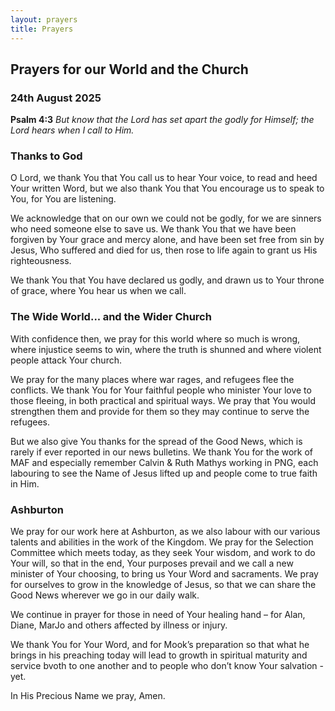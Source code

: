```yaml
---
layout: prayers
title: Prayers
---
```

## Prayers for our World and the Church 
### 24th August 2025

__Psalm 4:3__ 
_But know that the Lord has set apart the godly for Himself; the Lord hears when I call to Him._

### Thanks to God
O Lord, we thank You that You call us to hear Your voice, to read and heed Your written Word, but we also thank You that You encourage us to speak to You, for You are listening.

We acknowledge that on our own we could not be godly, for we are sinners who need someone else to save us. We thank You that we have been forgiven by Your grace and mercy alone, and have been set free from sin by Jesus, Who suffered and died for us, then rose to life again to grant us His righteousness.

We thank You that You have declared us godly, and drawn us to Your throne of grace, where You hear us when we call.

### The Wide World... and the Wider Church
With confidence then, we pray for this world where so much is wrong, where injustice seems to win, where the truth is shunned and where violent people attack Your church.

We pray for the many places where war rages, and refugees flee the conflicts. We thank You for Your faithful people who minister Your love to those fleeing, in both practical and spiritual ways. We pray that You would strengthen them and provide for them so they may continue to serve the refugees.

But we also give You thanks for the spread of the Good News, which is rarely if ever reported in our news bulletins. We thank You for the work of MAF and especially remember Calvin & Ruth Mathys working in PNG, each labouring to see the Name of Jesus lifted up and people come to true faith in Him.

### Ashburton
We pray for our work here at Ashburton, as we also labour with our various talents and abilities in the work of the Kingdom. We pray for the Selection Committee which meets today, as they seek Your wisdom, and work to do Your will, so that in the end, Your purposes prevail and we call a new minister of Your choosing, to bring us Your Word and sacraments. We pray for ourselves to grow in the knowledge of Jesus, so that we can share the Good News wherever we go in our daily walk.

We continue in prayer for those in need of Your healing hand – for Alan, Diane, MarJo and others affected by illness or injury. 

We thank You for Your Word, and for Mook’s preparation so that what he brings in his preaching today will lead to growth in spiritual maturity and service bvoth to one another and to people who don’t know Your salvation - yet. 

In His Precious Name we pray, Amen.

